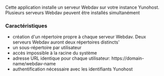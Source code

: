Cette application installe un serveur Webdav sur votre instance Yunohost.
Plusieurs serveurs Webdav peuvent être installés simultanément

### Caractéristiques

- création d'un répertoire propre à chaque serveur Webdav. Deux serveurs Webdav auront deux répertoires distincts'
- un sous-répertoire par utilisateur
- accès impossible à la racine du système
- adresse URL identique pour chaque utilisateur: https://domain-name/webdav-name
- authentification nécessaire avec les identifiants Yunohost
